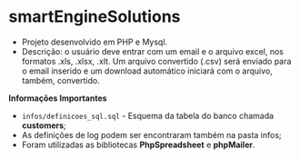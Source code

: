 # smartEngineSolutions

- Projeto desenvolvido em PHP e Mysql. 
- Descrição: o usuário deve entrar com um email e o arquivo excel, nos formatos .xls, .xlsx, .xlt. Um arquivo convertido (.csv) será enviado para o email inserido e um download automático iniciará com o arquivo, também, convertido.


**Informações Importantes** 

- `infos/definicoes_sql.sql` - Esquema da tabela do banco chamada **customers**;
- As definições de log podem ser encontraram também na pasta infos;
- Foram utilizadas as bibliotecas **PhpSpreadsheet** e **phpMailer**. 

